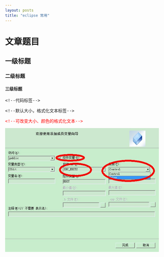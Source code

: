 ```yaml
---
layout: posts
title: "eclipse 常用"
---
```

<!--参考网页：do-while-0.html-->
# 文章题目
## 一级标题
### 二级标题
#### 三级标题
<xmp class="prettyprint linenums"><!--代码标签-->
</xmp>
<xmp class="my_xmp_class"><!--默认大小，格式化文本标签-->
</xmp>
<xmp style="color: red; font-size: 14px;" class="my_xmp_class"><!--可改变大小、颜色的格式化文本-->
</xmp>
![向导](/images/DDXDDV/向导.jpg)<br><!--图片，绝对地址-->